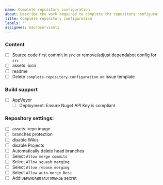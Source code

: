 ```yaml
---
name: Complete repository configuration
about: Describe the work required to complete the repository configuration
title: Complete repository configuration
labels: ''
assignees: mauroservienti
---
```


### Content

- [ ] Source code first commit in `src` or remove/adjust dependabot config for `src`
- [ ] assets: icon
- [ ] readme
- [ ] Delete `complete-repository-configuration.md` issue template

### Build support

- [ ] AppVeyor
   - [ ] Deployment: Ensure Nuget API Key is compliant

### Repository settings:

- [ ] assets: repo image
- [ ] branches protection
- [ ] disable Wikis
- [ ] disable Projects
- [ ] Automatically delete head branches
- [ ] Select `Allow merge commits`
- [ ] Select `Allow squash merging`
- [ ] Select `Allow rebase merging`
- [ ] Select `Allow auto-merge Beta`
- [ ] Add `DEPENDABOTAUTOMERGE` secret
